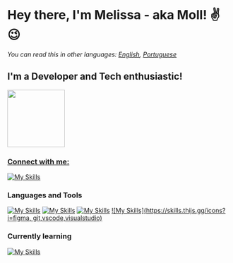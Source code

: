 # Hey there, I'm Melissa - aka Moll! ✌😉

*You can read this in other languages: [English](README.md), [Portuguese](README_PT.md)*

## I'm a Developer and Tech enthusiastic!
<div><a href="https://github.com/mollsisa"><img height="130em" src="https://github-readme-stats.vercel.app/api/top-langs/?username=mollsisa&layout=compact&langs_count=7&theme=midnight-purple"/></div>

### Connect with me:
[![My Skills](https://skills.thijs.gg/icons?i=discord,instagram,linkedin)](https://skills.thijs.gg)
  
### Languages and Tools
[![My Skills](https://skills.thijs.gg/icons?i=js,ts,html,css,angular,nodejs, )](https://skills.thijs.gg)
[![My Skills](https://skills.thijs.gg/icons?i=c,cpp,arduino,cs,py,dotnet, )](https://skills.thijs.gg)
[![My Skills](https://skills.thijs.gg/icons?i=firebase,mysql)](https://skills.thijs.gg)
[![My Skills](https://skills.thijs.gg/icons?i=figma, git,vscode,visualstudio)](https://skills.thijs.gg)
  
### Currently learning
[![My Skills](https://skills.thijs.gg/icons?i=mongodb,react,tensorflow,linux,raspberry)](https://skills.thijs.gg)
